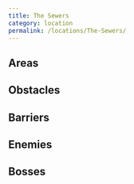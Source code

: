 ```yaml
---
title: The Sewers
category: location
permalink: /locations/The-Sewers/
---
```

## Areas

## Obstacles

## Barriers

## Enemies

## Bosses